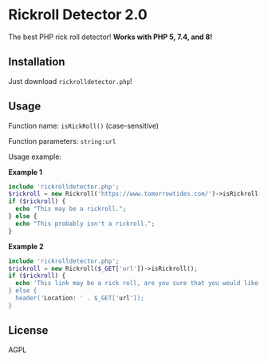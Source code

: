 # Rickroll Detector 2.0
The best PHP rick roll detector! **Works with PHP 5, 7.4, and 8!**
## Installation
Just download `rickrolldetector.php`!
## Usage
Function name: `isRickRoll()` (case-sensitive)

Function parameters: `string:url`

Usage example:

**Example 1**
```php
include 'rickrolldetector.php';
$rickroll = new Rickroll('https://www.tomorrowtides.com/')->isRickroll();
if ($rickroll) {
  echo "This may be a rickroll.";
} else {
  echo "This probably isn't a rickroll.";
}
```

**Example 2**
```php
include 'rickrolldetector.php';
$rickroll = new Rickroll($_GET['url'])->isRickroll();
if ($rickroll) {
  echo 'This link may be a rick roll, are you sure that you would like to visit it? <a href="' . htmlspecialchars($_GET['url']) . '">Visit this website, even though it may be a rick roll</a>;
} else {
  header('Location: ' . $_GET['url']);
}
```

## License

AGPL
